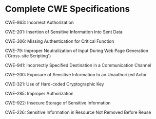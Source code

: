 

# Complete CWE Specifications

CWE-863: Incorrect Authorization

CWE-201: Insertion of Sensitive Information Into Sent Data

CWE-306: Missing Authentication for Critical Function

CWE-79: Improper Neutralization of Input During Web Page Generation ('Cross-site Scripting')

CWE-941: Incorrectly Specified Destination in a Communication Channel

CWE-200: Exposure of Sensitive Information to an Unauthorized Actor

CWE-321: Use of Hard-coded Cryptographic Key

CWE-285: Improper Authorization

CWE-922: Insecure Storage of Sensitive Information

CWE-226: Sensitive Information in Resource Not Removed Before Reuse